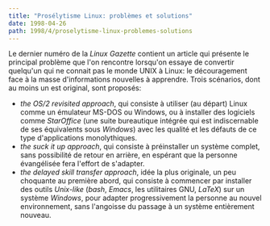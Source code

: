 ```yaml
---
title: "Prosélytisme Linux: problèmes et solutions"
date: 1998-04-26
path: 1998/4/proselytisme-linux-problemes-solutions
---
```


<P>Le dernier numéro de la <EM>Linux Gazette</EM> contient un article
qui présente le principal problème que l'on rencontre lorsqu'on essaye de
convertir quelqu'un qui ne connait pas le monde UNIX à Linux: le découragement
face à la masse d'informations nouvelles à apprendre. Trois scénarios, dont
au moins un est original, sont proposés:
</P>

<UL>

<LI><EM>the OS/2 revisited approach</EM>,
qui consiste à utiliser (au départ) Linux comme un émulateur MS-DOS ou
Windows, ou à installer des logiciels comme <EM>StarOffice</EM> (une
suite bureautique intégrée qui est indiscernable de ses équivalents
sous <EM>Windows</EM>) avec les qualité et les défauts de ce type
d'applications monolythiques.
<LI><EM>the suck it up approach</EM>,
qui consiste à préinstaller un système complet, sans possibilité de
retour en arrière, en espérant que la personne évangélisée fera l'effort
de s'adapter.
<LI><EM>the delayed skill transfer approach</EM>,
idée la plus originale, un peu choquante au première abord, qui consiste
à commencer par installer des outils <EM>Unix-like</EM> (<EM>bash</EM>,
<EM>Emacs</EM>, les utilitaires GNU, <EM>LaTeX</EM>) sur un système
<EM>Windows</EM>, pour adapter progressivement la personne au nouvel
environnement, sans l'angoisse du passage à un système entièrement
nouveau.
</UL>


